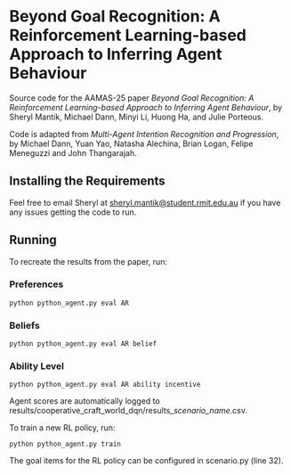 # Beyond Goal Recognition: A Reinforcement Learning-based Approach to Inferring Agent Behaviour

Source code for the AAMAS-25 paper *Beyond Goal Recognition: A Reinforcement Learning-based Approach to Inferring Agent Behaviour*,
by Sheryl Mantik, Michael Dann, Minyi Li, Huong Ha, and Julie Porteous.

Code is adapted from *Multi-Agent Intention Recognition and Progression*, by Michael Dann, Yuan Yao, Natasha Alechina, Brian Logan, Felipe Meneguzzi and John Thangarajah.

## Installing the Requirements

Feel free to email Sheryl at sheryl.mantik@student.rmit.edu.au if you have any issues getting the code to run.

## Running

To recreate the results from the paper, run:

### Preferences
```python python_agent.py eval AR```
### Beliefs
```python python_agent.py eval AR belief```
### Ability Level
```python python_agent.py eval AR ability incentive```

Agent scores are automatically logged to results/cooperative_craft_world_dqn/results_*scenario_name*.csv.

To train a new RL policy, run:

```python python_agent.py train```

The goal items for the RL policy can be configured in scenario.py (line 32).
